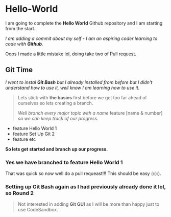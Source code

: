 <h1>Hello-World</h1>

I am going to complete the **Hello World** Github repository and I am starting from the start.

<em>I am adding a commit about my self - I am an aspiring coder learning to code with **Github**.</em>

Oops I made a little mistake lol, doing take two of Pull request.

<h2><strong>Git Time</strong></h2>

*I went to instal* ***Git Bash*** *but I already installed from before but I didn't understand how to use it, well know I am learning how to use it.*

>Lets stick with **the basics** first before we get too far ahead of ourselves so lets creating a branch.
>
>*Well branch every major topic with a name* feature [name & number] *so we can keep track of our progress.*
>
<ul>
  <li>feature Hello World 1</li>
  <li>feature Set Up Git 2</li>
  <li>feature etc</li>
</ul>

**So lets get started and branch up our progress.**

<h3>Yes we have branched to <strong>feature Hello World 1</strong></h3> 

That was quick so now well do a pull requeast!!! This should be easy :):):).

<h3>Setting up <strong>Git Bash</strong> again as I had previously already done it lol, so Round 2</h3>

>Not interested in adding <strong>Git GUI</strong> as I will be more than happy just to use CodeSandbox.
>
